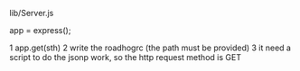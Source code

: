 lib/Server.js

app = express();

1 app.get(sth)
2 write the roadhogrc (the path must be provided)
3 it need a script to do the jsonp work, so the http request method is GET
